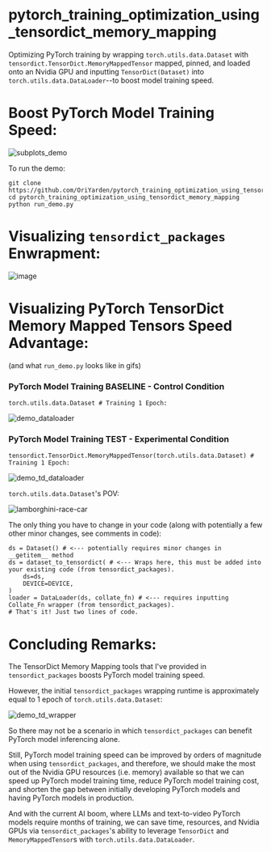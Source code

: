 # pytorch_training_optimization_using_tensordict_memory_mapping

Optimizing PyTorch training by wrapping ````torch.utils.data.Dataset```` with ````tensordict.TensorDict.MemoryMappedTensor```` mapped, pinned,
and loaded onto an Nvidia GPU and inputting ````TensorDict(Dataset)```` into ````torch.utils.data.DataLoader````--to boost model training speed.

# Boost PyTorch Model Training Speed:
![subplots_demo](https://github.com/user-attachments/assets/203bbc6e-446e-442c-ac38-5b022352a35f)


To run the demo:
````
git clone https://github.com/OriYarden/pytorch_training_optimization_using_tensordict_memory_mapping
cd pytorch_training_optimization_using_tensordict_memory_mapping
python run_demo.py
````

# Visualizing ````tensordict_packages```` Enwrapment:

![image](https://github.com/user-attachments/assets/4844201c-2a38-4468-abb0-4c3492e097a8)


# Visualizing PyTorch TensorDict Memory Mapped Tensors Speed Advantage:
(and what ````run_demo.py```` looks like in gifs)

### PyTorch Model Training BASELINE - Control Condition
````
torch.utils.data.Dataset # Training 1 Epoch:
````

![demo_dataloader](https://github.com/user-attachments/assets/612806d8-3a8a-442c-8c2a-3ff2232d935b)

### PyTorch Model Training TEST - Experimental Condition
````
tensordict.TensorDict.MemoryMappedTensor(torch.utils.data.Dataset) # Training 1 Epoch:
````

![demo_td_dataloader](https://github.com/user-attachments/assets/f580bd2f-3352-4ead-a7e4-35387e0d4f71)


````torch.utils.data.Dataset````'s POV:

![lamborghini-race-car](https://github.com/user-attachments/assets/d5e4d7f9-e69f-478c-ab29-9018e629b904)


The only thing you have to change in your code (along with potentially a few other minor changes, see comments in code):

````
ds = Dataset() # <--- potentially requires minor changes in __getitem__ method
ds = dataset_to_tensordict( # <--- Wraps here, this must be added into your existing code (from tensordict_packages).
    ds=ds,
    DEVICE=DEVICE,
)
loader = DataLoader(ds, collate_fn) # <--- requires inputting Collate_Fn wrapper (from tensordict_packages).
# That's it! Just two lines of code.
````

# Concluding Remarks:

The TensorDict Memory Mapping tools that I've provided in ````tensordict_packages```` boosts PyTorch model training speed.

However, the initial ````tensordict_packages```` wrapping runtime is approximately equal to 1 epoch of ````torch.utils.data.Dataset````:

![demo_td_wrapper](https://github.com/user-attachments/assets/d56f0384-b9d0-4356-91aa-dc86808c0f33)

So there may not be a scenario in which ````tensordict_packages```` can benefit PyTorch model inferencing alone.

Still, PyTorch model training speed can be improved by orders of magnitude when using ````tensordict_packages````, and therefore,
we should make the most out of the Nvidia GPU resources (i.e. memory) available so that we can speed up PyTorch model training time,
reduce PyTorch model training cost, and shorten the gap between initially developing PyTorch models and having PyTorch models in production.

And with the current AI boom, where LLMs and text-to-video PyTorch models require months of training, we can save time, resources, and
Nvidia GPUs via ````tensordict_packages````'s ability to leverage ````TensorDict```` and ````MemoryMappedTensor````s with ````torch.utils.data.DataLoader````.





